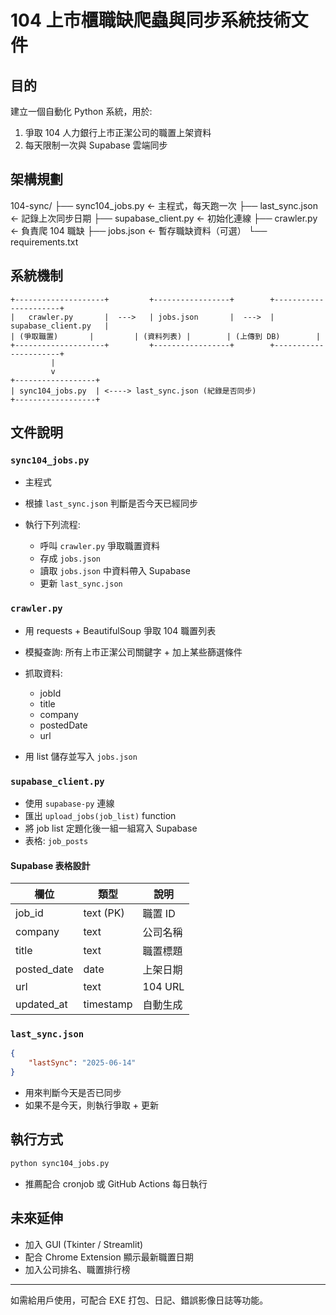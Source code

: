 # 104 上市櫃職缺爬蟲與同步系統技術文件

## 目的

建立一個自動化 Python 系統，用於:

1. 爭取 104 人力銀行上市正潔公司的職置上架資料
2. 每天限制一次與 Supabase 雲端同步

## 架構規劃

104-sync/
├── sync104_jobs.py ← 主程式，每天跑一次
├── last_sync.json ← 記錄上次同步日期
├── supabase_client.py ← 初始化連線
├── crawler.py ← 負責爬 104 職缺
├── jobs.json ← 暫存職缺資料（可選）
└── requirements.txt

## 系統機制

```
+--------------------+         +-----------------+        +----------------------+
|   crawler.py       |  --->   | jobs.json       |  --->  | supabase_client.py   |
| (爭取職置)       |         | (資料列表) |        | (上傳到 DB)        |
+--------------------+         +-----------------+        +----------------------+
         |
         v
+------------------+
| sync104_jobs.py  | <----> last_sync.json (紀錄是否同步)
+------------------+
```

## 文件說明

### `sync104_jobs.py`

- 主程式
- 根據 `last_sync.json` 判斷是否今天已經同步
- 執行下列流程:

  - 呼叫 `crawler.py` 爭取職置資料
  - 存成 `jobs.json`
  - 讀取 `jobs.json` 中資料帶入 Supabase
  - 更新 `last_sync.json`

### `crawler.py`

- 用 requests + BeautifulSoup 爭取 104 職置列表
- 模擬查詢: 所有上市正潔公司關鍵字 + 加上某些篩選條件
- 抓取資料:

  - jobId
  - title
  - company
  - postedDate
  - url

- 用 list 儲存並写入 `jobs.json`

### `supabase_client.py`

- 使用 `supabase-py` 連線
- 匯出 `upload_jobs(job_list)` function
- 將 job list 定題化後一組一組寫入 Supabase
- 表格: `job_posts`

#### Supabase 表格設計

| 欄位        | 類型      | 說明     |
| ----------- | --------- | -------- |
| job_id      | text (PK) | 職置 ID  |
| company     | text      | 公司名稱 |
| title       | text      | 職置標題 |
| posted_date | date      | 上架日期 |
| url         | text      | 104 URL  |
| updated_at  | timestamp | 自動生成 |

### `last_sync.json`

```json
{
	"lastSync": "2025-06-14"
}
```

- 用來判斷今天是否已同步
- 如果不是今天，則執行爭取 + 更新

## 執行方式

```bash
python sync104_jobs.py
```

- 推薦配合 cronjob 或 GitHub Actions 每日執行

## 未來延伸

- 加入 GUI (Tkinter / Streamlit)
- 配合 Chrome Extension 顯示最新職置日期
- 加入公司排名、職置排行榜

---

如需給用戶使用，可配合 EXE 打包、日記、錯誤影像日誌等功能。
